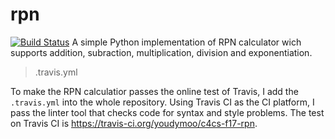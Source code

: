 # rpn
[![Build Status](https://travis-ci.org/youdymoo/rpn.svg?branch=master)](https://travis-ci.org/youdymoo/rpn)
A simple Python implementation of RPN calculator wich supports addition, subraction, multiplication, division and exponentiation.

> .travis.yml

To make the RPN calculatior passes the online test of Travis, I add the ``.travis.yml`` into the whole repository. Using Travis CI as the CI platform, I pass the linter tool that checks code for syntax and style problems. The test on Travis CI is https://travis-ci.org/youdymoo/c4cs-f17-rpn.

